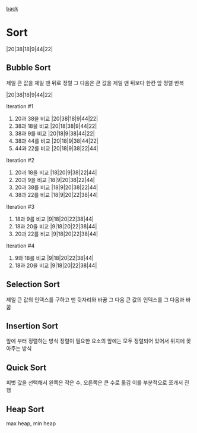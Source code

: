[back](../README.md)

# Sort

|20|38|18|9|44|22|

## Bubble Sort
제일 큰 값을 제일 맨 뒤로 정렬
그 다음은 큰 값을 제일 맨 뒤보다 한칸 앞 정렬
반복

|20|38|18|9|44|22|

Iteration #1
 1. 20과 38을 비교  |20|38|18|9|44|22|
 2. 38과 18을 비교  |20|18|38|9|44|22|
 3. 38과 9를 비교  |20|18|9|38|44|22|
 4. 38과 44를 비교  |20|18|9|38|44|22|
 5. 44과 22를 비교  |20|18|9|38|22|44|

Iteration #2
 1. 20과 18을 비교  |18|20|9|38|22|44|
 2. 20과 9을 비교  |18|9|20|38|22|44|
 3. 20과 38를 비교  |18|9|20|38|22|44|
 4. 38과 22를 비교  |18|9|20|22|38|44|

Iteration #3
 1. 18과 9를 비교   |9|18|20|22|38|44|
 2. 18과 20을 비교  |9|18|20|22|38|44|
 3. 20과 22를 비교  |9|18|20|22|38|44|

Iteration #4
1. 9와 18를 비교  |9|18|20|22|38|44|
2. 18과 20을 비교  |9|18|20|22|38|44|

## Selection Sort
제일 큰 값의 인덱스를 구하고 맨 뒷자리와 바꿈
그 다음 큰 값의 인덱스를 그 다음과 바꿈

## Insertion Sort
앞에 부터 정렬하는 방식
정렬이 필요한 요소의 앞에는 모두 정렬되어 있어서 
위치에 꽂아주는 방식

## Quick Sort
피벗 값을 선택해서 왼쪽은 작은 수, 오른쪽은 큰 수로 옮김
이를 부분적으로 쪼개서 진행

## Heap Sort
max heap, min heap

